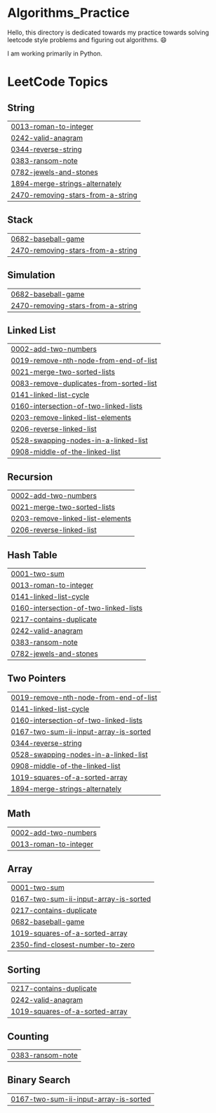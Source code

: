 # Algorithms_Practice

Hello, this directory is dedicated towards my practice towards solving leetcode style problems and figuring out algorithms. 😄

I am working primarily in Python.
<!---LeetCode Topics Start-->
# LeetCode Topics
## String
|  |
| ------- |
| [0013-roman-to-integer](https://github.com/yvett-codes/Algorithms_Practice/tree/master/0013-roman-to-integer) |
| [0242-valid-anagram](https://github.com/yvett-codes/Algorithms_Practice/tree/master/0242-valid-anagram) |
| [0344-reverse-string](https://github.com/yvett-codes/Algorithms_Practice/tree/master/0344-reverse-string) |
| [0383-ransom-note](https://github.com/yvett-codes/Algorithms_Practice/tree/master/0383-ransom-note) |
| [0782-jewels-and-stones](https://github.com/yvett-codes/Algorithms_Practice/tree/master/0782-jewels-and-stones) |
| [1894-merge-strings-alternately](https://github.com/yvett-codes/Algorithms_Practice/tree/master/1894-merge-strings-alternately) |
| [2470-removing-stars-from-a-string](https://github.com/yvett-codes/Algorithms_Practice/tree/master/2470-removing-stars-from-a-string) |
## Stack
|  |
| ------- |
| [0682-baseball-game](https://github.com/yvett-codes/Algorithms_Practice/tree/master/0682-baseball-game) |
| [2470-removing-stars-from-a-string](https://github.com/yvett-codes/Algorithms_Practice/tree/master/2470-removing-stars-from-a-string) |
## Simulation
|  |
| ------- |
| [0682-baseball-game](https://github.com/yvett-codes/Algorithms_Practice/tree/master/0682-baseball-game) |
| [2470-removing-stars-from-a-string](https://github.com/yvett-codes/Algorithms_Practice/tree/master/2470-removing-stars-from-a-string) |
## Linked List
|  |
| ------- |
| [0002-add-two-numbers](https://github.com/yvett-codes/Algorithms_Practice/tree/master/0002-add-two-numbers) |
| [0019-remove-nth-node-from-end-of-list](https://github.com/yvett-codes/Algorithms_Practice/tree/master/0019-remove-nth-node-from-end-of-list) |
| [0021-merge-two-sorted-lists](https://github.com/yvett-codes/Algorithms_Practice/tree/master/0021-merge-two-sorted-lists) |
| [0083-remove-duplicates-from-sorted-list](https://github.com/yvett-codes/Algorithms_Practice/tree/master/0083-remove-duplicates-from-sorted-list) |
| [0141-linked-list-cycle](https://github.com/yvett-codes/Algorithms_Practice/tree/master/0141-linked-list-cycle) |
| [0160-intersection-of-two-linked-lists](https://github.com/yvett-codes/Algorithms_Practice/tree/master/0160-intersection-of-two-linked-lists) |
| [0203-remove-linked-list-elements](https://github.com/yvett-codes/Algorithms_Practice/tree/master/0203-remove-linked-list-elements) |
| [0206-reverse-linked-list](https://github.com/yvett-codes/Algorithms_Practice/tree/master/0206-reverse-linked-list) |
| [0528-swapping-nodes-in-a-linked-list](https://github.com/yvett-codes/Algorithms_Practice/tree/master/0528-swapping-nodes-in-a-linked-list) |
| [0908-middle-of-the-linked-list](https://github.com/yvett-codes/Algorithms_Practice/tree/master/0908-middle-of-the-linked-list) |
## Recursion
|  |
| ------- |
| [0002-add-two-numbers](https://github.com/yvett-codes/Algorithms_Practice/tree/master/0002-add-two-numbers) |
| [0021-merge-two-sorted-lists](https://github.com/yvett-codes/Algorithms_Practice/tree/master/0021-merge-two-sorted-lists) |
| [0203-remove-linked-list-elements](https://github.com/yvett-codes/Algorithms_Practice/tree/master/0203-remove-linked-list-elements) |
| [0206-reverse-linked-list](https://github.com/yvett-codes/Algorithms_Practice/tree/master/0206-reverse-linked-list) |
## Hash Table
|  |
| ------- |
| [0001-two-sum](https://github.com/yvett-codes/Algorithms_Practice/tree/master/0001-two-sum) |
| [0013-roman-to-integer](https://github.com/yvett-codes/Algorithms_Practice/tree/master/0013-roman-to-integer) |
| [0141-linked-list-cycle](https://github.com/yvett-codes/Algorithms_Practice/tree/master/0141-linked-list-cycle) |
| [0160-intersection-of-two-linked-lists](https://github.com/yvett-codes/Algorithms_Practice/tree/master/0160-intersection-of-two-linked-lists) |
| [0217-contains-duplicate](https://github.com/yvett-codes/Algorithms_Practice/tree/master/0217-contains-duplicate) |
| [0242-valid-anagram](https://github.com/yvett-codes/Algorithms_Practice/tree/master/0242-valid-anagram) |
| [0383-ransom-note](https://github.com/yvett-codes/Algorithms_Practice/tree/master/0383-ransom-note) |
| [0782-jewels-and-stones](https://github.com/yvett-codes/Algorithms_Practice/tree/master/0782-jewels-and-stones) |
## Two Pointers
|  |
| ------- |
| [0019-remove-nth-node-from-end-of-list](https://github.com/yvett-codes/Algorithms_Practice/tree/master/0019-remove-nth-node-from-end-of-list) |
| [0141-linked-list-cycle](https://github.com/yvett-codes/Algorithms_Practice/tree/master/0141-linked-list-cycle) |
| [0160-intersection-of-two-linked-lists](https://github.com/yvett-codes/Algorithms_Practice/tree/master/0160-intersection-of-two-linked-lists) |
| [0167-two-sum-ii-input-array-is-sorted](https://github.com/yvett-codes/Algorithms_Practice/tree/master/0167-two-sum-ii-input-array-is-sorted) |
| [0344-reverse-string](https://github.com/yvett-codes/Algorithms_Practice/tree/master/0344-reverse-string) |
| [0528-swapping-nodes-in-a-linked-list](https://github.com/yvett-codes/Algorithms_Practice/tree/master/0528-swapping-nodes-in-a-linked-list) |
| [0908-middle-of-the-linked-list](https://github.com/yvett-codes/Algorithms_Practice/tree/master/0908-middle-of-the-linked-list) |
| [1019-squares-of-a-sorted-array](https://github.com/yvett-codes/Algorithms_Practice/tree/master/1019-squares-of-a-sorted-array) |
| [1894-merge-strings-alternately](https://github.com/yvett-codes/Algorithms_Practice/tree/master/1894-merge-strings-alternately) |
## Math
|  |
| ------- |
| [0002-add-two-numbers](https://github.com/yvett-codes/Algorithms_Practice/tree/master/0002-add-two-numbers) |
| [0013-roman-to-integer](https://github.com/yvett-codes/Algorithms_Practice/tree/master/0013-roman-to-integer) |
## Array
|  |
| ------- |
| [0001-two-sum](https://github.com/yvett-codes/Algorithms_Practice/tree/master/0001-two-sum) |
| [0167-two-sum-ii-input-array-is-sorted](https://github.com/yvett-codes/Algorithms_Practice/tree/master/0167-two-sum-ii-input-array-is-sorted) |
| [0217-contains-duplicate](https://github.com/yvett-codes/Algorithms_Practice/tree/master/0217-contains-duplicate) |
| [0682-baseball-game](https://github.com/yvett-codes/Algorithms_Practice/tree/master/0682-baseball-game) |
| [1019-squares-of-a-sorted-array](https://github.com/yvett-codes/Algorithms_Practice/tree/master/1019-squares-of-a-sorted-array) |
| [2350-find-closest-number-to-zero](https://github.com/yvett-codes/Algorithms_Practice/tree/master/2350-find-closest-number-to-zero) |
## Sorting
|  |
| ------- |
| [0217-contains-duplicate](https://github.com/yvett-codes/Algorithms_Practice/tree/master/0217-contains-duplicate) |
| [0242-valid-anagram](https://github.com/yvett-codes/Algorithms_Practice/tree/master/0242-valid-anagram) |
| [1019-squares-of-a-sorted-array](https://github.com/yvett-codes/Algorithms_Practice/tree/master/1019-squares-of-a-sorted-array) |
## Counting
|  |
| ------- |
| [0383-ransom-note](https://github.com/yvett-codes/Algorithms_Practice/tree/master/0383-ransom-note) |
## Binary Search
|  |
| ------- |
| [0167-two-sum-ii-input-array-is-sorted](https://github.com/yvett-codes/Algorithms_Practice/tree/master/0167-two-sum-ii-input-array-is-sorted) |
<!---LeetCode Topics End-->